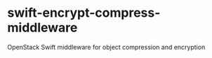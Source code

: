 # swift-encrypt-compress-middleware
OpenStack Swift middleware for object compression and encryption
